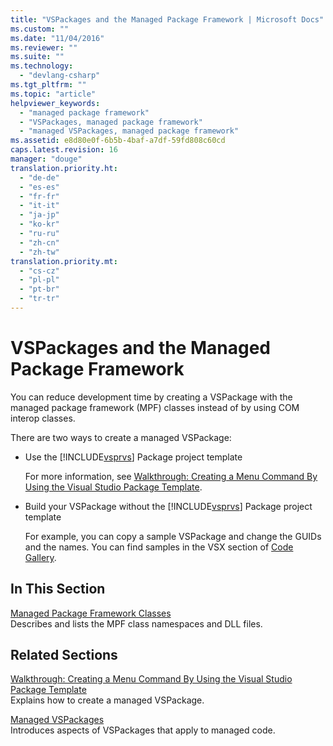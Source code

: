 ```yaml
---
title: "VSPackages and the Managed Package Framework | Microsoft Docs"
ms.custom: ""
ms.date: "11/04/2016"
ms.reviewer: ""
ms.suite: ""
ms.technology: 
  - "devlang-csharp"
ms.tgt_pltfrm: ""
ms.topic: "article"
helpviewer_keywords: 
  - "managed package framework"
  - "VSPackages, managed package framework"
  - "managed VSPackages, managed package framework"
ms.assetid: e8d80e0f-6b5b-4baf-a7df-59fd808c60cd
caps.latest.revision: 16
manager: "douge"
translation.priority.ht: 
  - "de-de"
  - "es-es"
  - "fr-fr"
  - "it-it"
  - "ja-jp"
  - "ko-kr"
  - "ru-ru"
  - "zh-cn"
  - "zh-tw"
translation.priority.mt: 
  - "cs-cz"
  - "pl-pl"
  - "pt-br"
  - "tr-tr"
---
```

# VSPackages and the Managed Package Framework
You can reduce development time by creating a VSPackage with the managed package framework (MPF) classes instead of by using COM interop classes.  
  
 There are two ways to create a managed VSPackage:  
  
-   Use the [!INCLUDE[vsprvs](../code-quality/includes/vsprvs_md.md)] Package project template  
  
     For more information, see [Walkthrough: Creating a Menu Command By Using the Visual Studio Package Template](../Topic/Walkthrough:%20Creating%20a%20Menu%20Command%20By%20Using%20the%20Visual%20Studio%20Package%20Template.md).  
  
-   Build your VSPackage without the [!INCLUDE[vsprvs](../code-quality/includes/vsprvs_md.md)] Package project template  
  
     For example, you can copy a sample VSPackage and change the GUIDs and the names. You can find samples in the VSX section of [Code Gallery](http://code.msdn.microsoft.com/vsx/).  
  
## In This Section  
 [Managed Package Framework Classes](../misc/managed-package-framework-classes.md)  
 Describes and lists the MPF class namespaces and DLL files.  
  
## Related Sections  
 [Walkthrough: Creating a Menu Command By Using the Visual Studio Package Template](../Topic/Walkthrough:%20Creating%20a%20Menu%20Command%20By%20Using%20the%20Visual%20Studio%20Package%20Template.md)  
 Explains how to create a managed VSPackage.  
  
 [Managed VSPackages](../misc/managed-vspackages.md)  
 Introduces aspects of VSPackages that apply to managed code.